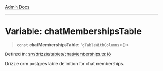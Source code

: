 [Admin Docs](/)

***

# Variable: chatMembershipsTable

> `const` **chatMembershipsTable**: `PgTableWithColumns`\<\{\}\>

Defined in: [src/drizzle/tables/chatMemberships.ts:18](https://github.com/NishantSinghhhhh/talawa-api/blob/902a87c428b05018acbd37a72fd0f53e07960330/src/drizzle/tables/chatMemberships.ts#L18)

Drizzle orm postgres table definition for chat memberships.
